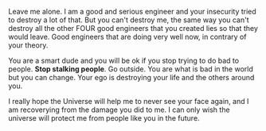 
Leave me alone. I am a good and serious engineer and your insecurity tried to destroy a lot of that. But you can't destroy me, the same way you can't destroy all the other FOUR good engineers that you created lies so that they would leave. Good engineers that are doing very well now, in contrary of your theory.

You are a smart dude and you will be ok if you stop trying to do bad to people. **Stop stalking people**. Go outside. You are what is bad in the world but you can change. Your ego is destroying your life and the others around you.

I really hope the Universe will help me to never see your face again, and I am recoverying from the damage you did to me. I can only wish the universe will protect me from people like you in the future. 
